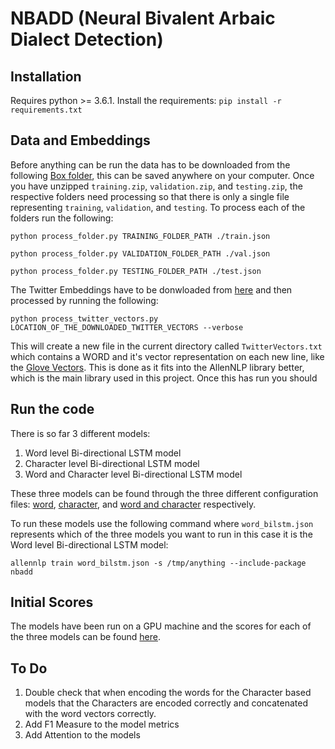 # NBADD (Neural Bivalent Arbaic Dialect Detection)

## Installation
Requires python >= 3.6.1. Install the requirements:
`pip install -r requirements.txt`

## Data and Embeddings

Before anything can be run the data has to be downloaded from the following [Box folder](https://lancaster.app.box.com/folder/55791268702), this can be saved anywhere on your computer. Once you have unzipped `training.zip`, `validation.zip`, and `testing.zip`, the respective folders need processing so that there is only a single file representing `training`, `validation`, and `testing`. To process each of the folders run the following:

`python process_folder.py TRAINING_FOLDER_PATH ./train.json`

`python process_folder.py VALIDATION_FOLDER_PATH ./val.json`

`python process_folder.py TESTING_FOLDER_PATH ./test.json`


The Twitter Embeddings have to be donwloaded from [here](https://drive.google.com/file/d/1hEuNHn2PA7kIf1IK0FUGUskA77YZJ3vO/view) and then processed by running the following:

`python process_twitter_vectors.py LOCATION_OF_THE_DOWNLOADED_TWITTER_VECTORS --verbose`

This will create a new file in the current directory called `TwitterVectors.txt` which contains a WORD and it's vector representation on each new line, like the [Glove Vectors](https://nlp.stanford.edu/projects/glove/). This is done as it fits into the AllenNLP library better, which is the main library used in this project. Once this has run you should 

## Run the code
There is so far 3 different models:
1. Word level Bi-directional LSTM model
2. Character level Bi-directional LSTM model
3. Word and Character level Bi-directional LSTM model

These three models can be found through the three different configuration files: [word](./word_bilstm.json), [character](./char_bilstm.json), and [word and character](./word_char_bilstm.json) respectively.

To run these models use the following command where `word_bilstm.json` represents which of the three models you want to run in this case it is the Word level Bi-directional LSTM model:

`allennlp train word_bilstm.json -s /tmp/anything --include-package nbadd`

## Initial Scores
The models have been run on a GPU machine and the scores for each of the three models can be found [here](./model_run_scores.txt).

## To Do
1. Double check that when encoding the words for the Character based models that the Characters are encoded correctly and concatenated with the word vectors correctly.
2. Add F1 Measure to the model metrics
3. Add Attention to the models
